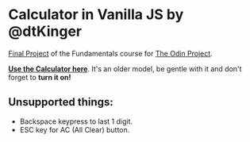 # Calculator in Vanilla JS by @dtKinger

[Final Project](https://www.theodinproject.com/lessons/foundations-calculator) of the Fundamentals course for [The Odin Project](https://theodinproject.com).

**[Use the Calculator here](https://dtkinger.github.io/calculator-assignment-TOP/)**. It's an older model, be gentle with it and don't forget to **turn it on!**

## Unsupported things:
* Backspace keypress to last 1 digit.
* ESC key for AC (All Clear) button.